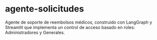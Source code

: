 # agente-solicitudes
Agente de soporte de reembolsos médicos, construido con LangGraph y Streamlit que implementa un control de acceso basado en roles: Administradores y Generales.
